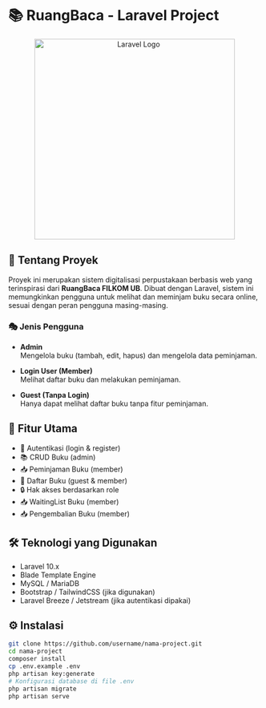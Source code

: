 # 📚 RuangBaca - Laravel Project

<p align="center">
  <a href="https://laravel.com" target="_blank">
    <img src="https://raw.githubusercontent.com/laravel/art/master/logo-lockup/5%20SVG/2%20CMYK/1%20Full%20Color/laravel-logolockup-cmyk-red.svg" width="400" alt="Laravel Logo">
  </a>
</p>

## 📖 Tentang Proyek

Proyek ini merupakan sistem digitalisasi perpustakaan berbasis web yang terinspirasi dari **RuangBaca FILKOM UB**. Dibuat dengan Laravel, sistem ini memungkinkan pengguna untuk melihat dan meminjam buku secara online, sesuai dengan peran pengguna masing-masing.

### 🎭 Jenis Pengguna

- **Admin**  
  Mengelola buku (tambah, edit, hapus) dan mengelola data peminjaman.

- **Login User (Member)**  
  Melihat daftar buku dan melakukan peminjaman.

- **Guest (Tanpa Login)**  
  Hanya dapat melihat daftar buku tanpa fitur peminjaman.

## 🚀 Fitur Utama

- 🔐 Autentikasi (login & register)
- 📚 CRUD Buku (admin)
- 📥 Peminjaman Buku (member)
- 👀 Daftar Buku (guest & member)
- 🔒 Hak akses berdasarkan role
- 📥 WaitingList Buku (member)
- 📥 Pengembalian Buku (member)

## 🛠️ Teknologi yang Digunakan

- Laravel 10.x
- Blade Template Engine
- MySQL / MariaDB
- Bootstrap / TailwindCSS (jika digunakan)
- Laravel Breeze / Jetstream (jika autentikasi dipakai)

## ⚙️ Instalasi

```bash
git clone https://github.com/username/nama-project.git
cd nama-project
composer install
cp .env.example .env
php artisan key:generate
# Konfigurasi database di file .env
php artisan migrate
php artisan serve
